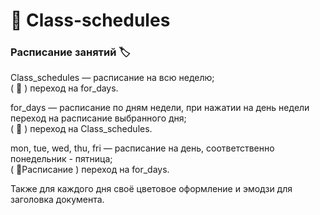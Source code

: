 #  &#128209; Class-schedules
### Расписание занятий &#127991;
<p>Class_schedules  &mdash; расписание на всю неделю; 
</br> ( &#128209; ) переход на for_days. </p>
<p>for_days &mdash; расписание по дням недели, при нажатии на день недели переход на расписание выбранного дня;
</br> ( &#128209; ) переход на Class_schedules. </p>
<p>mon, tue, wed, thu, fri &mdash; расписание на день, соответственно понедельник - пятница;
</br>( &#128260Расписание ) переход на for_days.  </p>
<p> Также для каждого дня своё цветовое оформление и эмодзи для заголовка документа. </p>
